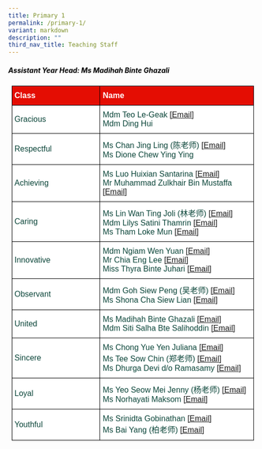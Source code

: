 ```yaml
---
title: Primary 1
permalink: /primary-1/
variant: markdown
description: ""
third_nav_title: Teaching Staff
---
```

<h5 style="color:#000000">Assistant Year Head: Ms Madihah Binte Ghazali</h5>
<style type="text/css">
.tg  {border-collapse:collapse;border-spacing:0;margin:0px auto;}
.tg td{border-color:black;border-style:solid;border-width:1px;font-family:Arial, sans-serif;font-size:16px;
  overflow:hidden;padding:10px 5px;word-break:normal;}
.tg th{border-color:black;border-style:solid;border-width:1px;font-family:Arial, sans-serif;font-size:16px;
  font-weight:normal;overflow:hidden;padding:10px 5px;word-break:normal;}
.tg .tg-yhj3{background-color:#FFF;color:#0C463A;text-align:left;vertical-align:middle}
.tg .tg-feqv{background-color:#E40D03;color:#666;font-weight:bold;text-align:left;vertical-align:middle}
.tg .tg-o5fr{background-color:#FFF;color:#FD6500;text-align:left;vertical-align:middle}
</style>

<table class="tg" style="undefined;table-layout: fixed; width: 491px">
<colgroup>
<col style="width: 200px">
<col style="width: 360px">
</colgroup>
<tbody>
 <tr>
<td class="tg-feqv"><span style="color:#FFFFFF;background-color:#E40D03">Class</span></td>
<td class="tg-feqv"><span style="color:#FFFFFF;background-color:#E40D03">Name</span></td>
</tr>
<tr>
<td class="tg-yhj3">Gracious</td>
<td class="tg-yhj3">Mdm Teo Le-Geak <a target="_blank" rel="noopener noreferrer nofollow" href="mailto:teo_le_geak@schools.gov.sg">[Email]</a><br>Mdm Ding Hui</td>
</tr>
<tr>
<td class="tg-yhj3">Respectful</td>
<td class="tg-yhj3">Ms Chan Jing Ling (陈老师) <a target="_blank" rel="noopener noreferrer nofollow" href="mailto:chan_jing_ling@schools.gov.sg">[Email]</a><br>Ms Dione Chew Ying Ying</td>
</tr>
<tr>
<td class="tg-yhj3">Achieving</td>
<td class="tg-yhj3">Ms Luo Huixian Santarina <a target="_blank" rel="noopener noreferrer nofollow" href="mailto:luo_huixian_santarina@schools.gov.sg">[Email]</a><br>
Mr Muhammad Zulkhair Bin Mustaffa <a target="_blank" rel="noopener noreferrer nofollow" href="mailto:muhammad_zulkhair_mustaffa@schools.gov.sg">[Email]</a></td>
</tr>
<tr>
<td class="tg-yhj3">Caring</td>
<td class="tg-yhj3">Ms Lin Wan Ting Joli (林老师) <a target="_blank" rel="noopener noreferrer nofollow" href="mailto:lin_wanting_joli@schools.gov.sg">[Email]</a><br>
Mdm Lilys Satini Thamrin <a target="_blank" rel="noopener noreferrer nofollow" href="mailto:lilys_satini_thamrin@schools.gov.sg">[Email]</a><br>Ms Tham Loke Mun <a target="_blank" rel="noopener noreferrer nofollow" href="mailto:tham_loke_mun_a@schools.gov.sg">[Email]</a></td>
</tr>
<tr>
<td class="tg-yhj3">Innovative</td>
<td class="tg-yhj3">Mdm Ngiam Wen Yuan <a target="_blank" rel="noopener noreferrer nofollow" href="mailto:ngiam_wen_yuan@schools.gov.sg">[Email]</a><br>Mr Chia Eng Lee <a target="_blank" rel="noopener noreferrer nofollow" href="mailto:chia_eng_lee_a@schools.gov.sg">[Email]</a><br>Miss Thyra Binte Juhari <a target="_blank" rel="noopener noreferrer nofollow" href="mailto:thyra_juhari@schools.gov.sg">[Email]</a></td>
</tr>
<tr>
<td class="tg-yhj3">Observant</td>
<td class="tg-yhj3">Mdm Goh Siew Peng (吴老师) <a target="_blank" rel="noopener noreferrer nofollow" href="mailto:goh_siew_peng@schools.gov.sg">[Email]</a><br>Ms Shona Cha Siew Lian <a target="_blank" rel="noopener noreferrer nofollow" href="mailto:shona_cha_siew_lian@schools.gov.sg">[Email]</a></td>
</tr>
<tr>
<td class="tg-yhj3">United</td>
<td class="tg-yhj3">Ms Madihah Binte Ghazali <a target="_blank" rel="noopener noreferrer nofollow" href="mailto:madihah_ghazali@schools.gov.sg">[Email]</a><br>Mdm Siti Salha Bte Salihoddin <a target="_blank" rel="noopener noreferrer nofollow" href="mailto:siti_salha_salihoddin@schools.gov.sg">[Email]</a></td>
</tr>
<tr>
<td class="tg-yhj3">Sincere</td>
<td class="tg-yhj3">Ms Chong Yue Yen Juliana <a target="_blank" rel="noopener noreferrer nofollow" href="mailto:chong_yue_yen@schools.gov.sg">[Email]</a><br>Ms Tee Sow Chin (郑老师) <a target="_blank" rel="noopener noreferrer nofollow" href="mailto:tee_sow_chin@schools.gov.sg">[Email]</a><br>Ms Dhurga Devi d/o Ramasamy <a target="_blank" rel="noopener noreferrer nofollow" href="mailto:dhurga_devi_ramasamy@schools.gov.sg">[Email]</a></td>
</tr>
<tr>
<td class="tg-yhj3">Loyal</td>
<td class="tg-yhj3">Ms Yeo Seow Mei Jenny (杨老师) <a target="_blank" rel="noopener noreferrer nofollow" href="mailto:jenny_yeo_seow_mei@schools.gov.sg">[Email]</a><br>Ms Norhayati Maksom <a target="_blank" rel="noopener noreferrer nofollow" href="mailto:norhayati_maksom@schools.gov.sg">[Email]</a></td>
</tr>
<tr>
<td class="tg-yhj3">Youthful</td>
<td class="tg-yhj3">Ms Srinidta Gobinathan <a target="_blank" rel="noopener noreferrer nofollow" href="mailto:srinidta_gobinathan@schools.gov.sg">[Email]</a><br>Ms Bai Yang (柏老师) <a target="_blank" rel="noopener noreferrer nofollow" href="mailto:bai_yang@schools.gov.sg">[Email]</a></td>
</tr>
</tbody>
</table>